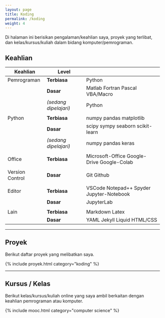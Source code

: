 ```yaml
---
layout: page
title: Koding
permalink: /koding
weight: 4
---
```


Di halaman ini berisikan pengalaman/keahlian saya, proyek yang terlibat, dan kelas/kursus/kuliah dalam bidang komputer/pemrograman. 

## Keahlian

| Keahlian        | Level                 |                                            |
| --------------- | --------------------- | ------------------------------------------ |
| Pemrograman     | **Terbiasa**          | Python                                     |
|                 | **Dasar**             | Matlab Fortran Pascal VBA/Macro            |
|                 | *(sedang dipelajari)* | Python                                     |
|                 |                       |                                            |
| Python          | **Terbiasa**          | numpy pandas matplotlib                    |
|                 | **Dasar**             | scipy sympy seaborn scikit-learn           |
|                 | *(sedang dipelajari)* | numpy pandas keras                         |
|                 |                       |                                            |
| Office          | **Terbiasa**          | Microsoft-Office Google-Drive Google-Colab |
|                 |                       |                                            |
| Version Control | **Dasar**             | Git Github                                 |
|                 |                       |                                            |
| Editor          | **Terbiasa**          | VSCode Notepad++ Spyder Jupyter-Notebook   |
|                 | **Dasar**             | JupyterLab                                 |
|                 |                       |                                            |
| Lain            | **Terbiasa**          | Markdown Latex                             |
|                 | **Dasar**             | YAML Jekyll Liquid HTML/CSS                |

-----

## Proyek

Berikut daftar proyek yang melibatkan saya.

{% include proyek.html category="koding" %}

-----

## Kursus / Kelas

Berikut kelas/kursus/kuliah online yang saya ambil berkaitan dengan keahlian pemrograman atau komputer.

{% include mooc.html category="computer science" %}

